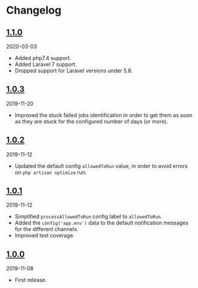 # Changelog

## [1.1.0](https://github.com/Okipa/laravel-failed-jobs-notifier/compare/1.0.3...1.1.0)

2020-03-03

* Added php7.4 support.
* Added Laravel 7 support.
* Dropped support for Laravel versions under 5.8.

## [1.0.3](https://github.com/Okipa/laravel-failed-jobs-notifier/compare/1.0.2...1.0.3)

2019-11-20

* Improved the stuck failed jobs identification in order to get them as soon as they are stuck for the configured number of days (or more).

## [1.0.2](https://github.com/Okipa/laravel-failed-jobs-notifier/compare/1.0.1...1.0.2)

2019-11-12

* Updated the default config `allowedToRun` value, in order to avoid errors on `php artisan optimize` run.

## [1.0.1](https://github.com/Okipa/laravel-failed-jobs-notifier/compare/1.0.0...1.0.1)

2019-11-12

* Simplified `processAllowedToRun` config label to `allowedToRun`.
* Added the `config('app.env')` data to the default notification messages for the different channels.
* Improved test coverage.

## [1.0.0](https://github.com/Okipa/laravel-failed-jobs-notifier/releases/tag/1.0.0)

2019-11-08

* First release.
